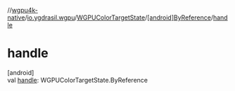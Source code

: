 //[wgpu4k-native](../../../../index.md)/[io.ygdrasil.wgpu](../../index.md)/[WGPUColorTargetState](../index.md)/[[android]ByReference](index.md)/[handle](handle.md)

# handle

[android]\
val [handle](handle.md): WGPUColorTargetState.ByReference